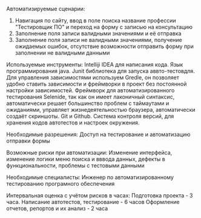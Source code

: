Автоматизируемые сценарии:
1. Навигация по сайту, ввод в поле поиска название профессии "Тестировщик ПО" и переход на форму с записью на консультацию
2. Заполнение поля записи валидными значениями и её отправка
3. Заполнение поля записи не валидными значениями, получение ожидаемых ошибок, отсутствие возможности отправить форму при заполнении не валидными данными

Используемые инструменты:
Intelliji IDEA для написания кода. Язык программирования java. Junit библиотека для запуска аввто-тестовдля. Для управления зависимостями используем Gredle, он позволяет удобно ставить зависимости и фреймворки в проект без постоянной настройки зависимостей. Фреймворк для автоматизированного тестирования Selenide, так как он имеет лаконичный синтаксис, автоматически решает большинство проблем с таймаутами и ожиданиями, управляет жизнедеятельностью браузера, автоматически создаёт скриншоты. Git и Github. Система контроля версий, для хранения кодов автотестов и настроек окружения.

Необходимые разрешения:
Доступ на тестирование и автоматизацию отправки формы

Возможные риски при автоматизации:
Изменение интерфейса, изменение логики меню поиска и вввода данных, дефекты в функциональности, проблемы с тестовыми данными

Необходимые специалисты:
Инженер по автоматизированному тестированию програмного обеспечения

Интервальная оценка с учётом рисков в часах:
Подготовка проекта - 3 часа.
Написание автотестов, тестирование - 6 часов
Оформление отчетов, репортов и их анализ - 2 часа
